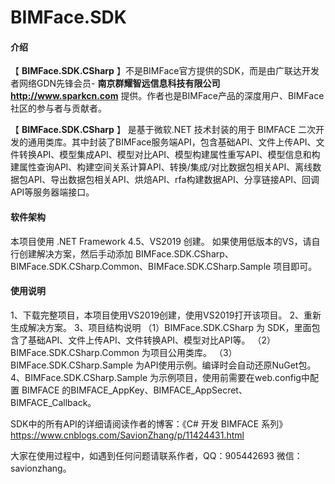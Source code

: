 # BIMFace.SDK

#### 介绍
【 **BIMFace.SDK.CSharp** 】不是BIMFace官方提供的SDK，而是由广联达开发者网络GDN先锋会员- **南京群耀智远信息科技有限公司 http://www.sparkcn.com** 提供。作者也是BIMFace产品的深度用户、BIMFace社区的参与者与贡献者。

【 **BIMFace.SDK.CSharp** 】 是基于微软.NET 技术封装的用于 BIMFACE 二次开发的通用类库。其中封装了BIMFace服务端API，包含基础API、文件上传API、文件转换API、模型集成API、模型对比API、模型构建属性重写API、模型信息和构建属性查询API、构建空间关系计算API、转换/集成/对比数据包相关API、离线数据包API、导出数据包相关API、烘焙API、rfa构建数据API、分享链接API、回调API等服务器端接口。

#### 软件架构
本项目使用 .NET Framework 4.5、VS2019 创建。 如果使用低版本的VS，请自行创建解决方案，然后手动添加 BIMFace.SDK.CSharp、BIMFace.SDK.CSharp.Common、BIMFace.SDK.CSharp.Sample 项目即可。

#### 使用说明

1、下载完整项目，本项目使用VS2019创建，使用VS2019打开该项目。 
2、重新生成解决方案。 
3、项目结构说明 
（1）BIMFace.SDK.CSharp 为 SDK，里面包含了基础API、文件上传API、文件转换API、模型对比API等。 
（2）BIMFace.SDK.CSharp.Common 为项目公用类库。 
（3）BIMFace.SDK.CSharp.Sample 为API使用示例。编译时会自动还原NuGet包。
4、BIMFace.SDK.CSharp.Sample 为示例项目，使用前需要在web.config中配置 BIMFACE 的BIMFACE_AppKey、BIMFACE_AppSecret、BIMFACE_Callback。

SDK中的所有API的详细请阅读作者的博客：《C# 开发 BIMFACE 系列》 https://www.cnblogs.com/SavionZhang/p/11424431.html

大家在使用过程中，如遇到任何问题请联系作者，QQ：905442693 微信：savionzhang。